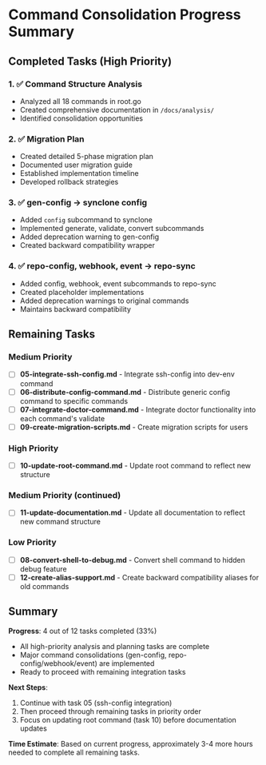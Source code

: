 # Command Consolidation Progress Summary

## Completed Tasks (High Priority)

### 1. ✅ Command Structure Analysis
- Analyzed all 18 commands in root.go
- Created comprehensive documentation in `/docs/analysis/`
- Identified consolidation opportunities

### 2. ✅ Migration Plan
- Created detailed 5-phase migration plan
- Documented user migration guide
- Established implementation timeline
- Developed rollback strategies

### 3. ✅ gen-config → synclone config
- Added `config` subcommand to synclone
- Implemented generate, validate, convert subcommands
- Added deprecation warning to gen-config
- Created backward compatibility wrapper

### 4. ✅ repo-config, webhook, event → repo-sync
- Added config, webhook, event subcommands to repo-sync
- Created placeholder implementations
- Added deprecation warnings to original commands
- Maintains backward compatibility

## Remaining Tasks

### Medium Priority
- [ ] **05-integrate-ssh-config.md** - Integrate ssh-config into dev-env command
- [ ] **06-distribute-config-command.md** - Distribute generic config command to specific commands
- [ ] **07-integrate-doctor-command.md** - Integrate doctor functionality into each command's validate
- [ ] **09-create-migration-scripts.md** - Create migration scripts for users

### High Priority
- [ ] **10-update-root-command.md** - Update root command to reflect new structure

### Medium Priority (continued)
- [ ] **11-update-documentation.md** - Update all documentation to reflect new command structure

### Low Priority
- [ ] **08-convert-shell-to-debug.md** - Convert shell command to hidden debug feature
- [ ] **12-create-alias-support.md** - Create backward compatibility aliases for old commands

## Summary

**Progress**: 4 out of 12 tasks completed (33%)
- All high-priority analysis and planning tasks are complete
- Major command consolidations (gen-config, repo-config/webhook/event) are implemented
- Ready to proceed with remaining integration tasks

**Next Steps**: 
1. Continue with task 05 (ssh-config integration)
2. Then proceed through remaining tasks in priority order
3. Focus on updating root command (task 10) before documentation updates

**Time Estimate**: Based on current progress, approximately 3-4 more hours needed to complete all remaining tasks.